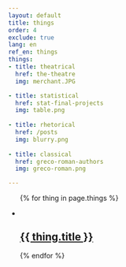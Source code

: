 ```yaml
---
layout: default
title: things
order: 4
exclude: true
lang: en
ref_en: things
things:
- title: theatrical
  href: the-theatre
  img: merchant.JPG

- title: statistical
  href: stat-final-projects
  img: table.png
  
- title: rhetorical
  href: /posts
  img: blurry.png
  
- title: classical
  href: greco-roman-authors
  img: greco-roman.png

---
```


<ul class="project-list">

{% for thing in page.things %}

<li><div><a href="{{ thing.href }}">
  <img src="/images/{{ thing.img }}" alt="" />
  <h2 class="project-caption"><span>{{ thing.title }}</span></h2>
</a></div></li>

{% endfor %}

</ul>

